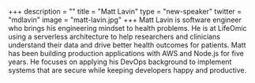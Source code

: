 +++
description = ""
title = "Matt Lavin"
type = "new-speaker"
twitter = "mdlavin"
image = "matt-lavin.jpg"
+++
Matt Lavin is software engineer who brings his engineering mindset to health problems. He is at LifeOmic using a serverless architecture to help researchers and clinicians understand their data and drive better health outcomes for patients. Matt has been building production applications with AWS and Node.js for five years. He focuses on applying his DevOps background to implement systems that are secure while keeping developers happy and productive.